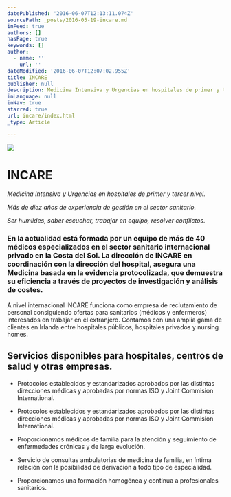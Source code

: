 ```yaml
---
datePublished: '2016-06-07T12:13:11.074Z'
sourcePath: _posts/2016-05-19-incare.md
inFeed: true
authors: []
hasPage: true
keywords: []
author:
  - name: ''
    url: ''
dateModified: '2016-06-07T12:07:02.955Z'
title: INCARE
publisher: null
description: Medicina Intensiva y Urgencias en hospitales de primer y tercer nivel.
inLanguage: null
inNav: true
starred: true
url: incare/index.html
_type: Article

---
```

![](https://the-grid-user-content.s3-us-west-2.amazonaws.com/327f73c7-d1ad-49b7-8d14-fdbffe6f18fa.jpg)

# INCARE

_Medicina Intensiva y Urgencias en hospitales de primer y tercer nivel._

_Más de diez años de experiencia de gestión en el sector sanitario._

_Ser humildes, saber escuchar, trabajar en equipo, resolver conflictos._

### En la actualidad está formada por un equipo de más de 40 médicos especializados en el sector sanitario internacional privado en la Costa del Sol. La dirección de INCARE en coordinación con la dirección del hospital, asegura una Medicina basada en la evidencia protocolizada, que demuestra su eficiencia a través de proyectos de investigación y análisis de costes.

A nivel internacional INCARE funciona como empresa de reclutamiento de personal consiguiendo ofertas para sanitarios (médicos y enfermeros) interesados en trabajar en el extranjero. Contamos con una amplia gama de clientes en Irlanda entre hospitales públicos, hospitales privados y nursing homes.

## Servicios disponibles para hospitales, centros de salud y otras empresas.

* Protocolos establecidos y estandarizados aprobados por las distintas direcciones médicas y aprobadas por normas ISO y Joint Commision International.

* Protocolos establecidos y estandarizados aprobados por las distintas direcciones médicas y aprobadas por normas ISO y Joint Commision International.

* Proporcionamos médicos de familia para la atención y seguimiento de enfermedades crónicas y de larga evolución.

* Servicio de consultas ambulatorias de medicina de familia, en íntima relación con la posibilidad de derivación a todo tipo de especialidad.

* Proporcionamos una formación homogénea y continua a profesionales sanitarios.